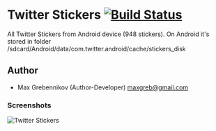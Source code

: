 # Twitter Stickers [![Build Status](https://img.shields.io/travis/bryanbraun/anchorjs/master.svg?style=flat)](https://maxgrebennikov.com/)

All Twitter Stickers from Android device (948 stickers).
On Android it's stored in folder /sdcard/Android/data/com.twitter.android/cache/stickers_disk

## Author

 * Max Grebennikov (Author-Developer) maxgreb@gmail.com

### Screenshots

![Twitter Stickers](https://68.media.tumblr.com/79c8c9fb0a3415a9c2112f00e56678ec/tumblr_inline_oc3mfqqelU1rrt6fj_540.png)
